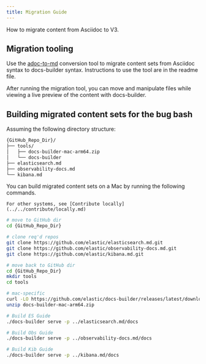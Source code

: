 ```yaml
---
title: Migration Guide
---
```


How to migrate content from Asciidoc to V3.

## Migration tooling

Use the [adoc-to-md](https://github.com/elastic/adoc-to-md) conversion tool to migrate content sets from Asciidoc syntax to docs-builder syntax. Instructions to use the tool are in the readme file.

After running the migration tool, you can move and manipulate files while viewing a live preview of the content with docs-builder.

## Building migrated content sets for the bug bash

Assuming the following directory structure:

```markdown
{GitHub_Repo_Dir}/
├── tools/
│   ├── docs-builder-mac-arm64.zip
│   └── docs-builder
├── elasticsearch.md
├── observability-docs.md
└── kibana.md
```

You can build migrated content sets on a Mac by running the following commands.

```{tip}
For other systems, see [Contribute locally](../../contribute/locally.md)
```

```bash
# move to GitHub dir
cd {GitHub_Repo_Dir}

# clone req'd repos
git clone https://github.com/elastic/elasticsearch.md.git
git clone https://github.com/elastic/observability-docs.md.git
git clone https://github.com/elastic/kibana.md.git

# move back to GitHub dir
cd {GitHub_Repo_Dir}
mkdir tools
cd tools

# mac-specific
curl -LO https://github.com/elastic/docs-builder/releases/latest/download/docs-builder-mac-arm64.zip
unzip docs-builder-mac-arm64.zip

# Build ES Guide
./docs-builder serve -p ../elasticsearch.md/docs

# Build Obs Guide
./docs-builder serve -p ../observability-docs.md/docs

# Build Kib Guide
./docs-builder serve -p ../kibana.md/docs
```